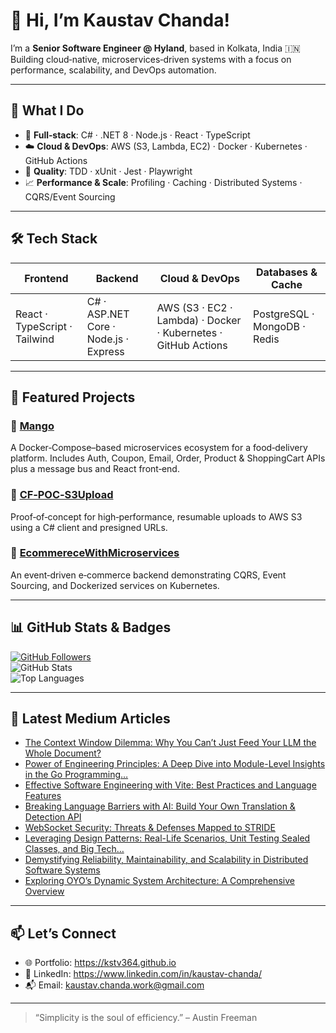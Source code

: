 <!--
  🎉 Welcome to your GitHub Profile README!
  Copy this file into a repo named exactly like your username (e.g. “kstv364/kstv364”).
-->

# 👋 Hi, I’m Kaustav Chanda!

I’m a **Senior Software Engineer @ Hyland**, based in Kolkata, India 🇮🇳  
Building cloud‑native, microservices‑driven systems with a focus on performance, scalability, and DevOps automation.

---

## 💼 What I Do

- 🔧 **Full‑stack**: C# · .NET 8 · Node.js · React · TypeScript  
- ☁️ **Cloud & DevOps**: AWS (S3, Lambda, EC2) · Docker · Kubernetes · GitHub Actions  
- 🧪 **Quality**: TDD · xUnit · Jest · Playwright  
- 📈 **Performance & Scale**: Profiling · Caching · Distributed Systems · CQRS/Event Sourcing  

---

## 🛠️ Tech Stack

| Frontend                       | Backend                            | Cloud & DevOps              | Databases & Cache           |
|--------------------------------|------------------------------------|-----------------------------|-----------------------------|
| React · TypeScript · Tailwind  | C# · ASP.NET Core · Node.js · Express | AWS (S3 · EC2 · Lambda) · Docker · Kubernetes · GitHub Actions | PostgreSQL · MongoDB · Redis  |

---

## 📌 Featured Projects

### 🔹 [Mango](https://github.com/kstv364/Mango)  
A Docker‑Compose–based microservices ecosystem for a food‑delivery platform. Includes Auth, Coupon, Email, Order, Product & ShoppingCart APIs plus a message bus and React front‑end.  

### 🔹 [CF‑POC‑S3Upload](https://github.com/kstv364/CF-POC-S3Upload)  
Proof‑of‑concept for high‑performance, resumable uploads to AWS S3 using a C# client and presigned URLs.  

### 🔹 [EcommereceWithMicroservices](https://github.com/kstv364/EcommereceWithMicroservices)  
An event‑driven e‑commerce backend demonstrating CQRS, Event Sourcing, and Dockerized services on Kubernetes.

---

## 📊 GitHub Stats & Badges

[![GitHub Followers](https://img.shields.io/github/followers/kstv364?label=Followers&style=social)](https://github.com/kstv364?tab=followers)  
![GitHub Stats](https://github-readme-stats.vercel.app/api?username=kstv364&show_icons=true&count_private=true&theme=radical)  
![Top Languages](https://github-readme-stats.vercel.app/api/top-langs/?username=kstv364&layout=compact&theme=radical)

---

## 📝 Latest Medium Articles
  
<!--START_SECTION:medium-->
- [The Context Window Dilemma: Why You Can’t Just Feed Your LLM the Whole Document?](https://medium.com/@kstvkmrchanda2/the-context-window-dilemma-why-you-cant-just-feed-your-llm-the-whole-document-05c50826ad7a?source=rss-58d70665f776------2)
- [Power of Engineering Principles: A Deep Dive into Module-Level Insights in the Go Programming…](https://medium.com/@kstvkmrchanda2/power-of-engineering-principles-a-deep-dive-into-module-level-insights-in-the-go-programming-8bd3ebf81798?source=rss-58d70665f776------2)
- [Effective Software Engineering with Vite: Best Practices and Language Features](https://medium.com/@kstvkmrchanda2/effective-software-engineering-with-vite-best-practices-and-language-features-f2da318bc268?source=rss-58d70665f776------2)
- [Breaking Language Barriers with AI: Build Your Own Translation & Detection API](https://medium.com/@kstvkmrchanda2/breaking-language-barriers-with-ai-build-your-own-translation-detection-api-bf53710dca58?source=rss-58d70665f776------2)
- [WebSocket Security: Threats & Defenses Mapped to STRIDE](https://medium.com/@kstvkmrchanda2/websocket-security-threats-defenses-mapped-to-stride-ab14f260ac17?source=rss-58d70665f776------2)
- [Leveraging Design Patterns: Real-Life Scenarios, Unit Testing Sealed Classes, and Big Tech…](https://medium.com/@kstvkmrchanda2/leveraging-design-patterns-real-life-scenarios-unit-testing-sealed-classes-and-big-tech-006755d0886d?source=rss-58d70665f776------2)
- [Demystifying Reliability, Maintainability, and Scalability in Distributed Software Systems](https://medium.com/@kstvkmrchanda2/demystifying-reliability-maintainability-and-scalability-in-distributed-software-systems-43481f7daa9c?source=rss-58d70665f776------2)
- [Exploring OYO’s Dynamic System Architecture: A Comprehensive Overview](https://medium.com/@kstvkmrchanda2/system-design-for-oyo-ddadabcba050?source=rss-58d70665f776------2)
<!--END_SECTION:medium-->

---

## 📫 Let’s Connect

- 🌐 Portfolio: https://kstv364.github.io  
- 💼 LinkedIn: https://www.linkedin.com/in/kaustav-chanda/  
- 📬 Email: kaustav.chanda.work@gmail.com  

---

> “Simplicity is the soul of efficiency.” – Austin Freeman
